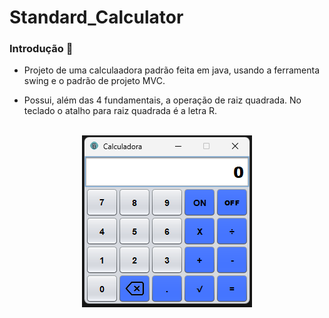 # Standard_Calculator

### Introdução 📝
* Projeto de uma calculaadora padrão feita em java, usando a ferramenta swing e o padrão de projeto MVC.

* Possui, além das 4 fundamentais, a operação de raiz quadrada. No teclado o atalho para raiz quadrada é a letra R.

<!--Tá obsoleto, mas o github so reconhece essa centralização-->

<br>
<div align=center>
    <img src="src/main/img/img_calculadora.png" alt="img Calculadora">
</div>








